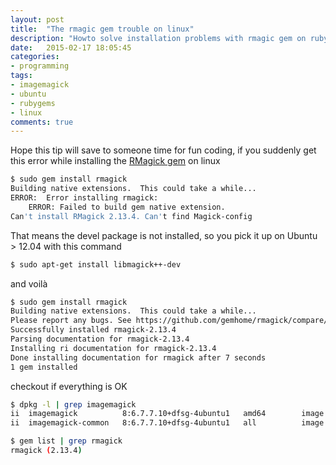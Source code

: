 ```yaml
---
layout: post
title:  "The rmagic gem trouble on linux"
description: "Howto solve installation problems with rmagic gem on ruby"
date:   2015-02-17 18:05:45
categories:
- programming
tags:
- imagemagick
- ubuntu
- rubygems
- linux
comments: true
---
```


Hope this tip will save to someone time for fun coding, if you suddenly get this error while installing the [RMagick gem](https://rubygems.org/gems/rmagick) on linux

```bash
$ sudo gem install rmagick
Building native extensions.  This could take a while...
ERROR:  Error installing rmagick:
    ERROR: Failed to build gem native extension.
Can't install RMagick 2.13.4. Can't find Magick-config
```

That means the devel package is not installed, so you pick it up on Ubuntu > 12.04 with this command

```bash
$ sudo apt-get install libmagick++-dev
```

and voilà 

```bash
$ sudo gem install rmagick
Building native extensions.  This could take a while...
Please report any bugs. See https://github.com/gemhome/rmagick/compare/RMagick_2-13-2...master and https://github.com/rmagick/rmagick/issues/18
Successfully installed rmagick-2.13.4
Parsing documentation for rmagick-2.13.4
Installing ri documentation for rmagick-2.13.4
Done installing documentation for rmagick after 7 seconds
1 gem installed
```

checkout if everything is OK

```bash
$ dpkg -l | grep imagemagick
ii  imagemagick          8:6.7.7.10+dfsg-4ubuntu1   amd64        image manipulation programs
ii  imagemagick-common   8:6.7.7.10+dfsg-4ubuntu1   all          image manipulation programs -- infrastructure

$ gem list | grep rmagick
rmagick (2.13.4)

```
